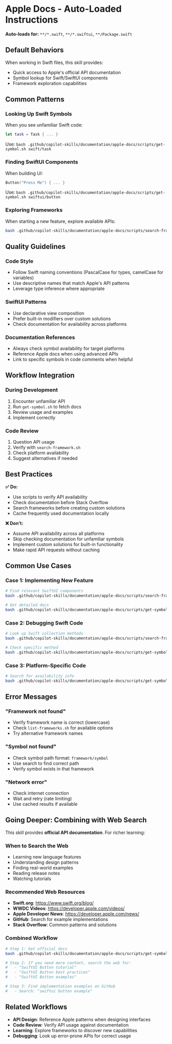 # Apple Docs - Auto-Loaded Instructions

**Auto-loads for:** `**/*.swift`, `**/*.swiftui`, `**/Package.swift`

## Default Behaviors

When working in Swift files, this skill provides:
- Quick access to Apple's official API documentation
- Symbol lookup for Swift/SwiftUI components
- Framework exploration capabilities

## Common Patterns

### Looking Up Swift Symbols

When you see unfamiliar Swift code:
```swift
let task = Task { ... }
```

Use: `bash .github/copilot-skills/documentation/apple-docs/scripts/get-symbol.sh swift/task`

### Finding SwiftUI Components

When building UI:
```swift
Button("Press Me") { ... }
```

Use: `bash .github/copilot-skills/documentation/apple-docs/scripts/get-symbol.sh swiftui/button`

### Exploring Frameworks

When starting a new feature, explore available APIs:
```bash
bash .github/copilot-skills/documentation/apple-docs/scripts/search-framework.sh swiftui "navigation"
```

## Quality Guidelines

### Code Style
- Follow Swift naming conventions (PascalCase for types, camelCase for variables)
- Use descriptive names that match Apple's API patterns
- Leverage type inference where appropriate

### SwiftUI Patterns
- Use declarative view composition
- Prefer built-in modifiers over custom solutions
- Check documentation for availability across platforms

### Documentation References
- Always check symbol availability for target platforms
- Reference Apple docs when using advanced APIs
- Link to specific symbols in code comments when helpful

## Workflow Integration

### During Development
1. Encounter unfamiliar API
2. Run `get-symbol.sh` to fetch docs
3. Review usage and examples
4. Implement correctly

### Code Review
1. Question API usage
2. Verify with `search-framework.sh`
3. Check platform availability
4. Suggest alternatives if needed

## Best Practices

**✅ Do:**
- Use scripts to verify API availability
- Check documentation before Stack Overflow
- Search frameworks before creating custom solutions
- Cache frequently used documentation locally

**❌ Don't:**
- Assume API availability across all platforms
- Skip checking documentation for unfamiliar symbols
- Implement custom solutions for built-in functionality
- Make rapid API requests without caching

## Common Use Cases

### Case 1: Implementing New Feature
```bash
# Find relevant SwiftUI components
bash .github/copilot-skills/documentation/apple-docs/scripts/search-framework.sh swiftui "picker"

# Get detailed docs
bash .github/copilot-skills/documentation/apple-docs/scripts/get-symbol.sh swiftui/picker
```

### Case 2: Debugging Swift Code
```bash
# Look up Swift collection methods
bash .github/copilot-skills/documentation/apple-docs/scripts/search-framework.sh swift "array"

# Check specific method
bash .github/copilot-skills/documentation/apple-docs/scripts/get-symbol.sh swift/array/map
```

### Case 3: Platform-Specific Code
```bash
# Search for availability info
bash .github/copilot-skills/documentation/apple-docs/scripts/get-symbol.sh swiftui/button --json | jq '.metadata.platforms'
```

## Error Messages

### "Framework not found"
- Verify framework name is correct (lowercase)
- Check `list-frameworks.sh` for available options
- Try alternative framework names

### "Symbol not found"
- Check symbol path format: `framework/symbol`
- Use search to find correct path
- Verify symbol exists in that framework

### "Network error"
- Check internet connection
- Wait and retry (rate limiting)
- Use cached results if available

## Going Deeper: Combining with Web Search

This skill provides **official API documentation**. For richer learning:

### When to Search the Web
- Learning new language features
- Understanding design patterns
- Finding real-world examples
- Reading release notes
- Watching tutorials

### Recommended Web Resources
- **Swift.org**: https://www.swift.org/blog/
- **WWDC Videos**: https://developer.apple.com/videos/
- **Apple Developer News**: https://developer.apple.com/news/
- **GitHub**: Search for example implementations
- **Stack Overflow**: Common patterns and solutions

### Combined Workflow
```bash
# Step 1: Get official docs
bash .github/copilot-skills/documentation/apple-docs/scripts/get-symbol.sh swiftui/button

# Step 2: If you need more context, search the web for:
#   - "SwiftUI Button tutorial"
#   - "SwiftUI Button best practices"
#   - "SwiftUI Button examples"

# Step 3: Find implementation examples on GitHub
#   - Search: "swiftui button example"
```

## Related Workflows

- **API Design**: Reference Apple patterns when designing interfaces
- **Code Review**: Verify API usage against documentation
- **Learning**: Explore frameworks to discover new capabilities
- **Debugging**: Look up error-prone APIs for correct usage
